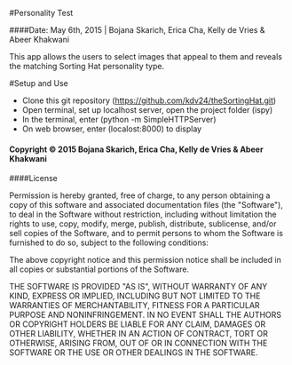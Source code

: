 #Personality Test

####Date: May 6th, 2015 | Bojana Skarich, Erica Cha, Kelly de Vries & Abeer Khakwani

This app allows the users to select images that appeal to them and reveals the matching Sorting Hat personality type.

#Setup and Use
- Clone this git repository (https://github.com/kdv24/theSortingHat.git)
- Open terminal, set up localhost server, open the project folder (ispy)
- In the terminal, enter (python -m SimpleHTTPServer)
- On web browser, enter (localost:8000) to display

#### Copyright © 2015 Bojana Skarich, Erica Cha, Kelly de Vries & Abeer Khakwani

####License

Permission is hereby granted, free of charge, to any person obtaining a copy of this software and associated documentation files (the "Software"), to deal in the Software without restriction, including without limitation the rights to use, copy, modify, merge, publish, distribute, sublicense, and/or sell copies of the Software, and to permit persons to whom the Software is furnished to do so, subject to the following conditions:

The above copyright notice and this permission notice shall be included in all copies or substantial portions of the Software.

THE SOFTWARE IS PROVIDED "AS IS", WITHOUT WARRANTY OF ANY KIND, EXPRESS OR IMPLIED, INCLUDING BUT NOT LIMITED TO THE WARRANTIES OF MERCHANTABILITY, FITNESS FOR A PARTICULAR PURPOSE AND NONINFRINGEMENT. IN NO EVENT SHALL THE AUTHORS OR COPYRIGHT HOLDERS BE LIABLE FOR ANY CLAIM, DAMAGES OR OTHER LIABILITY, WHETHER IN AN ACTION OF CONTRACT, TORT OR OTHERWISE, ARISING FROM, OUT OF OR IN CONNECTION WITH THE SOFTWARE OR THE USE OR OTHER DEALINGS IN THE SOFTWARE.
